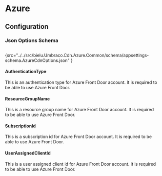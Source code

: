 # Azure
## Configuration
### Json Options Schema
```json
```
{src="../../src/bielu.Umbraco.Cdn.Azure.Common/schema/appsettings-schema.AzureCdnOptions.json" }


#### AuthenticationType
This is an authentication type for Azure Front Door account. It is required to be able to use Azure Front Door.
#### ResourceGroupName
This is a resource group name for Azure Front Door account. It is required to be able to use Azure Front Door.
#### SubscriptionId
This is a subscription id for Azure Front Door account. It is required to be able to use Azure Front Door.
#### UserAssignedClientId
This is a user assigned client id for Azure Front Door account. It is required to be able to use Azure Front Door.